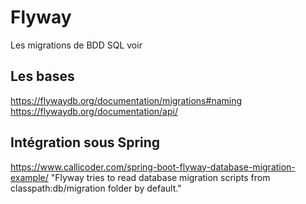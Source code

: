 Flyway
======

Les migrations de BDD SQL
voir 



Les bases
---------
https://flywaydb.org/documentation/migrations#naming
https://flywaydb.org/documentation/api/



Intégration sous Spring
-----------------------

https://www.callicoder.com/spring-boot-flyway-database-migration-example/
"Flyway tries to read database migration scripts from classpath:db/migration folder by default."

